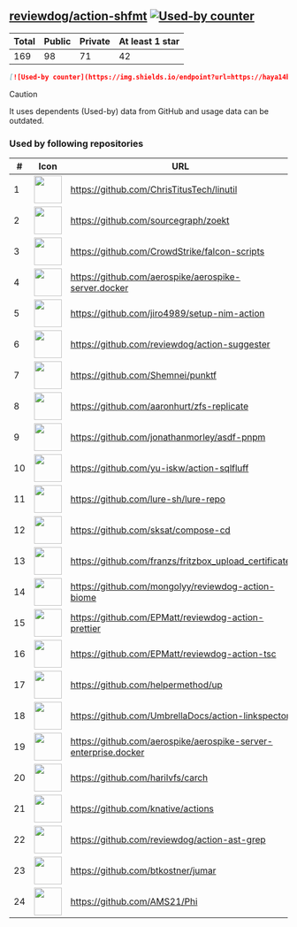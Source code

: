 





## [reviewdog/action-shfmt](https://github.com/reviewdog/action-shfmt) [![Used-by counter](https://img.shields.io/endpoint?url=https://haya14busa.github.io/github-used-by/data/reviewdog/action-shfmt/shieldsio.json)](https://github.com/haya14busa/github-used-by/tree/main/repo/reviewdog/action-shfmt)

| Total | Public | Private | At least 1 star
| ----- | ------ | ------- | ---------------
| 169 | 98 | 71 | 42 |

```md
[![Used-by counter](https://img.shields.io/endpoint?url=https://haya14busa.github.io/github-used-by/data/reviewdog/action-shfmt/shieldsio.json)](https://github.com/haya14busa/github-used-by/tree/main/repo/reviewdog/action-shfmt)
```

> [!CAUTION]
> It uses dependents (Used-by) data from GitHub and usage data can be outdated.

### Used by following repositories

| # | Icon | URL | Stars |
| -- | -- | -- | -- | 
|1|<img src="https://github.com/ChrisTitusTech.png" width=50 height=50>|https://github.com/ChrisTitusTech/linutil|2958|
|2|<img src="https://github.com/sourcegraph.png" width=50 height=50>|https://github.com/sourcegraph/zoekt|772|
|3|<img src="https://github.com/CrowdStrike.png" width=50 height=50>|https://github.com/CrowdStrike/falcon-scripts|156|
|4|<img src="https://github.com/aerospike.png" width=50 height=50>|https://github.com/aerospike/aerospike-server.docker|142|
|5|<img src="https://github.com/jiro4989.png" width=50 height=50>|https://github.com/jiro4989/setup-nim-action|107|
|6|<img src="https://github.com/reviewdog.png" width=50 height=50>|https://github.com/reviewdog/action-suggester|107|
|7|<img src="https://github.com/Shemnei.png" width=50 height=50>|https://github.com/Shemnei/punktf|92|
|8|<img src="https://github.com/aaronhurt.png" width=50 height=50>|https://github.com/aaronhurt/zfs-replicate|73|
|9|<img src="https://github.com/jonathanmorley.png" width=50 height=50>|https://github.com/jonathanmorley/asdf-pnpm|73|
|10|<img src="https://github.com/yu-iskw.png" width=50 height=50>|https://github.com/yu-iskw/action-sqlfluff|69|
|11|<img src="https://github.com/lure-sh.png" width=50 height=50>|https://github.com/lure-sh/lure-repo|53|
|12|<img src="https://github.com/sksat.png" width=50 height=50>|https://github.com/sksat/compose-cd|44|
|13|<img src="https://github.com/franzs.png" width=50 height=50>|https://github.com/franzs/fritzbox_upload_certificate|43|
|14|<img src="https://github.com/mongolyy.png" width=50 height=50>|https://github.com/mongolyy/reviewdog-action-biome|40|
|15|<img src="https://github.com/EPMatt.png" width=50 height=50>|https://github.com/EPMatt/reviewdog-action-prettier|22|
|16|<img src="https://github.com/EPMatt.png" width=50 height=50>|https://github.com/EPMatt/reviewdog-action-tsc|22|
|17|<img src="https://github.com/helpermethod.png" width=50 height=50>|https://github.com/helpermethod/up|16|
|18|<img src="https://github.com/UmbrellaDocs.png" width=50 height=50>|https://github.com/UmbrellaDocs/action-linkspector|15|
|19|<img src="https://github.com/aerospike.png" width=50 height=50>|https://github.com/aerospike/aerospike-server-enterprise.docker|15|
|20|<img src="https://github.com/harilvfs.png" width=50 height=50>|https://github.com/harilvfs/carch|11|
|21|<img src="https://github.com/knative.png" width=50 height=50>|https://github.com/knative/actions|11|
|22|<img src="https://github.com/reviewdog.png" width=50 height=50>|https://github.com/reviewdog/action-ast-grep|7|
|23|<img src="https://github.com/btkostner.png" width=50 height=50>|https://github.com/btkostner/jumar|6|
|24|<img src="https://github.com/AMS21.png" width=50 height=50>|https://github.com/AMS21/Phi|5|
